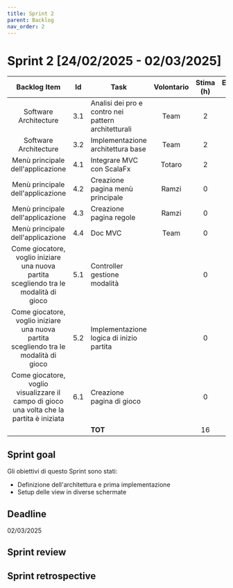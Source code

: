 ```yaml
---
title: Sprint 2
parent: Backlog
nav_order: 2
---
```

# Sprint 2 [24/02/2025 - 02/03/2025]

|                                       Backlog Item                                        | Id  | Task                                                | Volontario | Stima (h) | Effettivo (h) |
|:-----------------------------------------------------------------------------------------:|:---:|-----------------------------------------------------|:----------:|:---------:|:-------------:|
|                                   Software Architecture                                   | 3.1 | Analisi dei pro e contro nei pattern architetturali |    Team    |     2     |       2       |
|                                   Software Architecture                                   | 3.2 | Implementazione architettura base                   |    Team    |     2     |       2       |
|                             Menù principale dell'applicazione                             | 4.1 | Integrare MVC con ScalaFx                           |   Totaro   |     2     |       4       |
|                             Menù principale dell'applicazione                             | 4.2 | Creazione pagina menù principale                    |   Ramzi    |     0     |       0       |
|                             Menù principale dell'applicazione                             | 4.3 | Creazione pagina regole                             |   Ramzi    |     0     |       0       |
|                             Menù principale dell'applicazione                             | 4.4 | Doc MVC                                             |    Team    |     0     |       0       |
|   Come giocatore, voglio iniziare una nuova partita scegliendo tra le modalità di gioco   | 5.1 | Controller gestione modalità                        |            |     0     |       0       |
|   Come giocatore, voglio iniziare una nuova partita scegliendo tra le modalità di gioco   | 5.2 | Implementazione logica di inizio partita            |            |     0     |       0       |
| Come giocatore, voglio visualizzare il campo di gioco una volta che la partita è iniziata | 6.1 | Creazione pagina di gioco                           |            |     0     |       0       |
|                                                                                           |     | **TOT**                                             |            |    16     |      16       |

## Sprint goal

Gli obiettivi di questo Sprint sono stati:  

- Definizione dell'architettura e prima implementazione
- Setup delle view in diverse schermate

## Deadline

02/03/2025

## Sprint review


## Sprint retrospective


